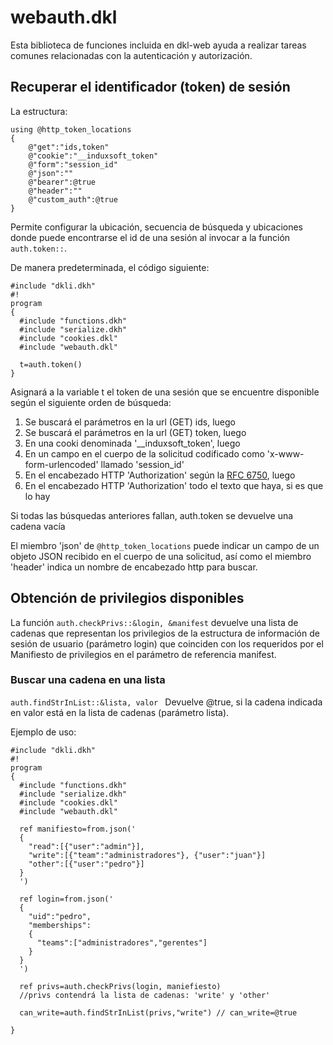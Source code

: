 # webauth.dkl

Esta biblioteca de funciones incluida en dkl-web ayuda a realizar tareas comunes relacionadas con la autenticación y autorización.

## Recuperar el identificador (token) de sesión

La estructura:
``` dkl
using @http_token_locations
{
    @"get":"ids,token"
    @"cookie":"__induxsoft_token"
    @"form":"session_id"
    @"json":""
    @"bearer":@true
    @"header":""
    @"custom_auth":@true
}
```

Permite configurar la ubicación, secuencia de búsqueda y ubicaciones donde puede encontrarse el id de una sesión al invocar a la función ```auth.token::```.

De manera predeterminada, el código siguiente:

``` dkl
#include "dkli.dkh"
#!
program
{
  #include "functions.dkh"
  #include "serialize.dkh"
  #include "cookies.dkl"
  #include "webauth.dkl"
  
  t=auth.token()
}
```

Asignará a la variable t el token de una sesión que se encuentre disponible según el siguiente orden de búsqueda:

1. Se buscará el parámetros en la url (GET) ids, luego
2. Se buscará el parámetros en la url (GET) token, luego
3. En una cooki denominada '__induxsoft_token', luego
4. En un campo en el cuerpo de la solicitud codificado como 'x-www-form-urlencoded' llamado 'session_id'
5. En el encabezado HTTP 'Authorization' según la [RFC 6750](https://datatracker.ietf.org/doc/html/rfc6750), luego
6. En el encabezado HTTP 'Authorization' todo el texto que haya, si es que lo hay

Si todas las búsquedas anteriores fallan, auth.token se devuelve una cadena vacía

El miembro 'json' de ```@http_token_locations``` puede indicar un campo de un objeto JSON recibido en el cuerpo de una solicitud, así como el miembro 'header' indica un nombre de encabezado http para buscar.

## Obtención de privilegios disponibles

La función ```auth.checkPrivs::&login, &manifest``` devuelve una lista de cadenas que representan los privilegios de la estructura de 
información de sesión de usuario (parámetro login) que coinciden con los requeridos por el Manifiesto de privilegios en el parámetro de referencia manifest.

### Buscar una cadena en una lista
```auth.findStrInList::&lista, valor ``` Devuelve @true, si la cadena indicada en valor está en la lista de cadenas (parámetro lista).

Ejemplo de uso:

``` dkl
#include "dkli.dkh"
#!
program
{
  #include "functions.dkh"
  #include "serialize.dkh"
  #include "cookies.dkl"
  #include "webauth.dkl"
  
  ref manifiesto=from.json('
  {
    "read":[{"user":"admin"}],
    "write":[{"team":"administradores"}, {"user":"juan"}]
    "other":[{"user":"pedro"}]
  }
  ')
  
  ref login=from.json('
  {
    "uid":"pedro",
    "memberships":
    {
      "teams":["administradores","gerentes"]
    }
  }
  ')
  
  ref privs=auth.checkPrivs(login, maniefiesto)
  //privs contendrá la lista de cadenas: 'write' y 'other'
  
  can_write=auth.findStrInList(privs,"write") // can_write=@true
  
}
```
